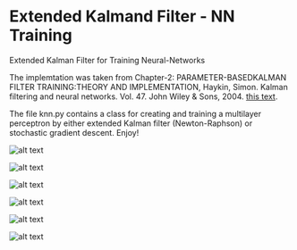 # Extended Kalmand Filter - NN Training
Extended Kalman Filter for Training Neural-Networks

The implemtation was taken from Chapter-2: PARAMETER-BASEDKALMAN FILTER TRAINING:THEORY AND IMPLEMENTATION, Haykin, Simon. Kalman filtering and neural networks. Vol. 47. John Wiley & Sons, 2004. [this text](https://doi.org/10.1002/0471221546.ch2).

The file knn.py contains a class for creating and training a multilayer perceptron by either extended Kalman filter (Newton-Raphson) or stochastic gradient descent. Enjoy!

![alt text](http://i.imgur.com/lTObwbI.png)

![alt text](http://i.imgur.com/y1qXrFU.png)

![alt text](http://i.imgur.com/pxZf36m.png)

![alt text](http://i.imgur.com/tGaiMFV.png)

![alt text](http://i.imgur.com/wSyH7QP.png)

![alt text](http://i.imgur.com/Mi8B6y0.png)
